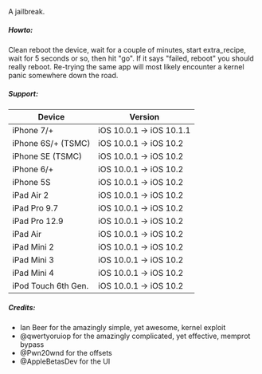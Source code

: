 A jailbreak.

##### Howto:

Clean reboot the device, wait for a couple of minutes, start extra_recipe, wait for 5 seconds or so, then hit "go".
If it says "failed, reboot" you should really reboot.  Re-trying the same app will most likely encounter a kernel panic somewhere down the road.

##### Support:

| Device | Version |
|---------|----------|
| iPhone 7/+ | iOS 10.0.1 -> iOS 10.1.1 |
| iPhone 6S/+ (TSMC) | iOS 10.0.1 -> iOS 10.2 |
| iPhone SE (TSMC) | iOS 10.0.1 -> iOS 10.2 |
| iPhone 6/+ | iOS 10.0.1 -> iOS 10.2 |
| iPhone 5S | iOS 10.0.1 -> iOS 10.2 |
| iPad Air 2 | iOS 10.0.1 -> iOS 10.2 |
| iPad Pro 9.7 | iOS 10.0.1 -> iOS 10.2 |
| iPad Pro 12.9 | iOS 10.0.1 -> iOS 10.2 |
| iPad Air | iOS 10.0.1 -> iOS 10.2 |
| iPad Mini 2 | iOS 10.0.1 -> iOS 10.2 |
| iPad Mini 3 | iOS 10.0.1 -> iOS 10.2 |
| iPad Mini 4 | iOS 10.0.1 -> iOS 10.2 |
| iPod Touch 6th Gen. | iOS 10.0.1 -> iOS 10.2 |

##### Credits:

* Ian Beer for the amazingly simple, yet awesome, kernel exploit
* @qwertyoruiop for the amazingly complicated, yet effective, memprot bypass
* @Pwn20wnd for the offsets
* @AppleBetasDev for the UI